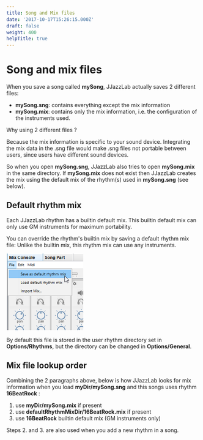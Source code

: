```yaml
---
title: Song and Mix files
date: '2017-10-17T15:26:15.000Z'
draft: false
weight: 400
helpTitle: true
---
```


# Song and mix files

When you save a song called **mySong**, JJazzLab actually saves 2 different files:

* **mySong.sng**: contains everything except the mix information
* **mySong.mix**: contains only the mix information, i.e. the configuration of the instruments used.

Why using 2 different files ?

Because the mix information is specific to your sound device. Integrating the mix data in the .sng file would make .sng files not portable between users, since users have different sound devices.

So when you open **mySong.sng**, JJazzLab also tries to open **mySong.mix** in the same directory. If **mySong.mix** does not exist then JJazzLab creates the mix using the default mix of the rhythm\(s\) used in **mySong.sng** \(see below\).

## Default rhythm mix

Each JJazzLab rhythm has a builtin default mix. This builtin default mix can only use GM instruments for maximum portability.

You can override the rhythm's builtin mix by saving a default rhythm mix file:  Unlike the builtin mix, this rhythm mix can use any instruments.

![](../.gitbook/assets/saverhythmmix.png)

By default this file is stored in the user rhythm directory set in **Options/Rhythms**, but the directory can be changed in **Options/General**.

## Mix file lookup order

Combining the 2 paragraphs above, below is how JJazzLab looks for mix information when you load **myDir/mySong.sng** and this songs uses rhythm **16BeatRock** :

1. use **myDir/mySong.mix** if present
2. use **defaultRhythmMixDir/16BeatRock.mix** if present
3. use **16BeatRock** builtin default mix \(GM instruments only\)

Steps 2. and 3. are also used when you add a new rhythm in a song.

